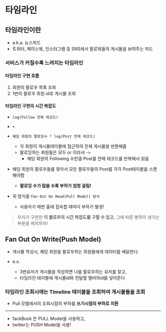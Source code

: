 # 타임라인

## 타임라인이란
- a.k.a. 뉴스피드
- 트위터, 페이스북, 인스타그램 등 SNS에서 팔로워들의 게시물을 보여주는 피드 

### 서비스가 커질수록 느려지는 타임라인

#### 타임라인 구현 흐름 
1. 회원의 팔로우 목록 조회
2. 1번의 팔로우 회원 id로 게시물 조회

#### 타임라인 구현의 시간 복잡도 
- `log(Follow 전체 레코드)`
- `+` 
- `해당 회원의 팔로잉수 * log(Post 전체 레코드)`
  - 각 회원의 게시물테이블에 접근하여 전체 게시물을 반환해줌 
  - 팔로잉하는 회원들은 모두 or 이라서 -> 
    - 해당 회원의 Following 수만큼 Post를 전체 레코드를 반복해서 읽음
  
  
- 해당 회원의 팔로우들를 찾아서 모든 팔로우들의 Post를 각각 Post테이블을 스캔해야함 
  - **팔로잉 수가 많을 수록 부하가 엄청 걸림!**

- 위 방식을 `Fan Out On Read(Pull Model) 방식` 
  - 사용자가 매번 홈에 접속할 때마다 부하가 발생! 
 
>  우리가 구현한 **이 플로우의 시간 복잡도를 구할 수 있고**, 그에 따른 병목이 생기는 부분을 캐치하자!

## Fan Out On Write(Push Model)
- 게시물 작성시, 해당 회원을 팔로우하는 회원들에게 데이터를 배달한다. 

- e.x. 
  - 3번유저가 게시물을 작성하면 나를 팔로우하는 유저를 찾고, 
  - 타임라인 테이블에 게시물id와 전달할 멤버의id를 넣어준다 

### 타임라인 조회시에는 Timeline 테이블을 조회하여 게시물들을 조회 
- Pull 모델에서의 조회시점의 부하를 **쓰기시점의 부하로 치환**

---

- fackBook 은 PULL Model을 사용하고,
- twitter는 PUSH Model을 사용! 
